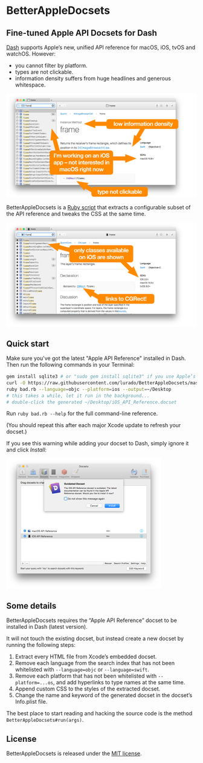 # BetterAppleDocsets
## Fine-tuned Apple API Docsets for Dash

[Dash](https://kapeli.com/dash) supports Apple’s new, unified API reference for macOS, iOS, tvOS and watchOS. However:

* you cannot filter by platform.
* types are not clickable.
* information density suffers from huge headlines and generous whitespace.

<img src="screenshots/before.png" width="600">

BetterAppleDocsets is a [Ruby script](./bad.rb) that extracts a configurable subset of the API reference and tweaks the CSS at the same time.

<img src="screenshots/after.png" width="600">

## Quick start

Make sure you've got the latest "Apple API Reference" installed in Dash. Then run the 
following commands in your Terminal:

```bash
gem install sqlite3 # or "sudo gem install sqlite3" if you use Apple’s Ruby
curl -O https://raw.githubusercontent.com/lurado/BetterAppleDocsets/master/bad.rb
ruby bad.rb --language=objc --platform=ios --output=~/Desktop
# this takes a while, let it run in the background...
# double-click the generated ~/Desktop/iOS_API_Reference.docset
```

Run `ruby bad.rb --help` for the full command-line reference.

(You should repeat this after each major Xcode update to refresh your docset.)

If you see this warning while adding your docset to Dash, simply ignore it and click _Install_:

<img src="screenshots/warning.png" width="410">

## Some details

BetterAppleDocsets requires the “Apple API Reference” docset to be installed in Dash (latest version).

It will not touch the existing docset, but instead create a new docset by running the following steps:

1. Extract every HTML file from Xcode’s embedded docset.
2. Remove each language from the search index that has not been whitelisted with `--language=objc` or `--language=swift`.
3. Remove each platform that has not been whitelisted with `--platform=...os`, and add hyperlinks to type names at the same time.
4. Append custom CSS to the styles of the extracted docset.
5. Change the name and keyword of the generated docset in the docset’s Info.plist file.

The best place to start reading and hacking the source code is the method `BetterAppleDocsets#run(args)`.

## License

BetterAppleDocsets is released under the [MIT license](LICENSE).

